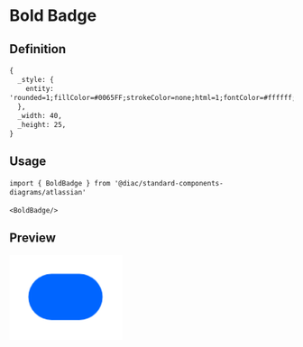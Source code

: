 # Bold Badge

## Definition

```
{
  _style: { 
    entity: 'rounded=1;fillColor=#0065FF;strokeColor=none;html=1;fontColor=#ffffff;align=center;verticalAlign=middle;whiteSpace=wrap;fontSize=18;fontStyle=1;arcSize=50;sketch=0;',
  },
  _width: 40,
  _height: 25,
}
```

## Usage

```
import { BoldBadge } from '@diac/standard-components-diagrams/atlassian'

<BoldBadge/>
```

## Preview

<img src="./bold-badge.png" width="200"/>
